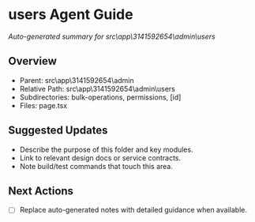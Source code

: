 ﻿# users Agent Guide
*Auto-generated summary for src\app\3141592654\admin\users*

## Overview
- Parent: src\app\3141592654\admin
- Relative Path: src\app\3141592654\admin\users
- Subdirectories: bulk-operations, permissions, [id]
- Files: page.tsx

## Suggested Updates
- Describe the purpose of this folder and key modules.
- Link to relevant design docs or service contracts.
- Note build/test commands that touch this area.

## Next Actions
- [ ] Replace auto-generated notes with detailed guidance when available.
